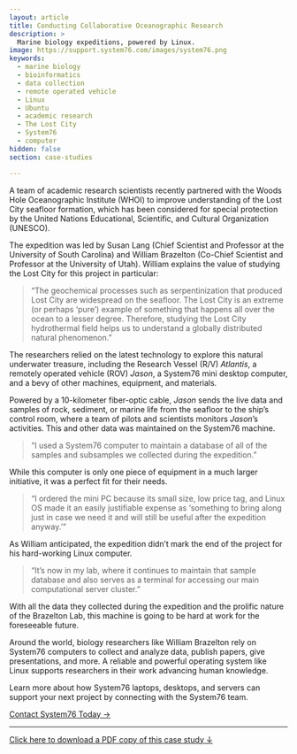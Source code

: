 ```yaml
---
layout: article
title: Conducting Collaborative Oceanographic Research
description: >
  Marine biology expeditions, powered by Linux.
image: https://support.system76.com/images/system76.png
keywords:
  - marine biology
  - bioinformatics
  - data collection
  - remote operated vehicle
  - Linux
  - Ubuntu
  - academic research
  - The Lost City
  - System76
  - computer
hidden: false
section: case-studies

---
```


A team of academic research scientists recently partnered with the Woods Hole 
Oceanographic Institute (WHOI) to improve understanding of the Lost City 
seafloor formation, which has been considered for special protection by the 
United Nations Educational, Scientific, and Cultural Organization (UNESCO).

The expedition was led by Susan Lang (Chief Scientist and Professor at the 
University of South Carolina) and William Brazelton (Co-Chief Scientist and 
Professor at the University of Utah). William explains the value of studying 
the Lost City for this project in particular:

> “The geochemical processes such as serpentinization that produced Lost City 
> are widespread on the seafloor. The Lost City is an extreme (or perhaps 
> ‘pure’) example of something that happens all over the ocean to a lesser 
> degree. Therefore, studying the Lost City hydrothermal field helps us to 
> understand a globally distributed natural phenomenon.”

The researchers relied on the latest technology to explore this natural 
underwater treasure, including the Research Vessel (R/V) _Atlantis_, a 
remotely operated vehicle (ROV) _Jason_, a System76 mini desktop computer, 
and a bevy of other machines, equipment, and materials.

Powered by a 10-kilometer fiber-optic cable, _Jason_ sends the live data and 
samples of rock, sediment, or marine life from the seafloor to the ship’s 
control room, where a team of pilots and scientists monitors _Jason_’s 
activities. This and other data was maintained on the System76 machine.

> “I used a System76 computer to maintain a database of all of the samples and 
> subsamples we collected during the expedition.” 

While this computer is only one piece of equipment in a much larger 
initiative, it was a perfect fit for their needs. 

> “I ordered the mini PC because its small size, low price tag, and Linux OS 
> made it an easily justifiable expense as ‘something to bring along just in 
> case we need it and will still be useful after the expedition anyway.’”

As William anticipated, the expedition didn’t mark the end of the project 
for his hard-working Linux computer. 

> “It’s now in my lab, where it continues to maintain that sample database 
> and also serves as a terminal for accessing our main computational server 
> cluster.”

With all the data they collected during the expedition and the prolific 
nature of the Brazelton Lab, this machine is going to be hard at work for the 
foreseeable future. 

Around the world, biology researchers like William Brazelton rely on System76 
computers to collect and analyze data, publish papers, give presentations, and 
more. A reliable and powerful operating system like Linux supports researchers 
in their work advancing human knowledge.

Learn more about how System76 laptops, desktops, and servers can support your 
next project by connecting with the System76 team.

[Contact System76 Today →](https://system76.com/contact/)

---

[Click here to download a PDF copy of this case study ↓](https://github.com/system76/docs/raw/gh-pages/pdfs/case-studies/system76-case-study_bioinformatics-william-brazelton-utah.pdf)
